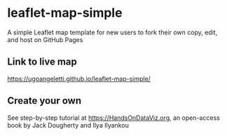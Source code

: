 # leaflet-map-simple
A simple Leaflet map template for new users to fork their own copy, edit, and host on GitHub Pages

## Link to live map
https://ugoangeletti.github.io/leaflet-map-simple/

## Create your own
See step-by-step tutorial at https://HandsOnDataViz.org, an open-access book by Jack Dougherty and Ilya Ilyankou

